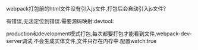 webpack打包前的html文件没有引入js文件,打包后会自动引入js文件?

有错误,无法定位到错误.需要源码映射:devtool:

production和development模式打包,每次都要打包才能看到文件,webpack-dev-server调试,不会生成实体文件,文件只存在内存中.配置watch:true